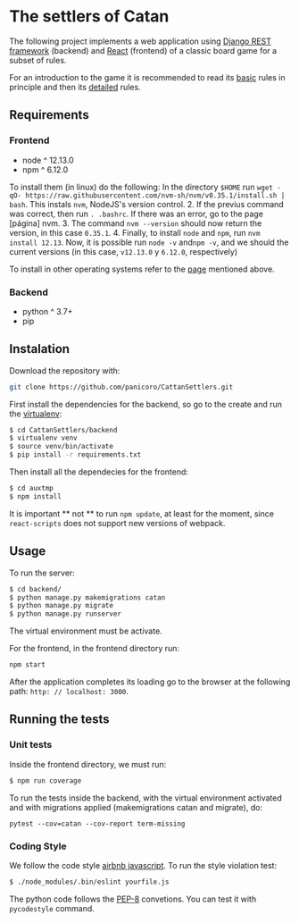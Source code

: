 # The settlers of Catan

The following project implements a web application using [Django REST framework] (backend) and [React] (frontend) of a classic board game for a subset of rules.

[Django REST framework]: https://www.django-rest-framework.org/
[React]: https://es.reactjs.org/

For an introduction to the game it is recommended to read its [basic] rules in principle and then its [detailed] rules.

[basic]: https://drive.google.com/file/d/1xAtBKKUcGGNYGmStsaMez-lXh7LsySiM/view
[detailed]: https://drive.google.com/file/d/11sOYT_F_m4w6JRAGLTlwvNwMjfuMlXPN/view

## Requirements

### Frontend 

  * node ^ 12.13.0
  * npm ^ 6.12.0

To install them (in linux) do the following: 
In the directory `$HOME` run `wget -qO- https://raw.githubusercontent.com/nvm-sh/nvm/v0.35.1/install.sh | bash`. This instals `nvm`, NodeJS's version control.
2. If the previus command was correct, then run `. .bashrc`. If there was an error, go to the page [página] nvm.
3. The command `nvm --version` should now return the version, in this case `0.35.1`.
4. Finally, to install `node` and `npm`, run `nvm install 12.13`. Now, it is possible run `node -v` and`npm -v`, and we should the current versions (in this case, `v12.13.0` y `6.12.0`, respectively)

To install in other operating systems refer to the [page] mentioned above.

[page]: https://github.com/nvm-sh/nvm#installation-and-update

### Backend

  * python ^ 3.7+
  * pip 


## Instalation

Download the repository with:

```bash
git clone https://github.com/panicoro/CattanSettlers.git
```

First install the dependencies for the backend, so go to the create and run the [virtualenv](https://virtualenv.pypa.io/en/stable/):

```bash
$ cd CattanSettlers/backend
$ virtualenv venv
$ source venv/bin/activate
$ pip install -r requirements.txt
```

Then install all the dependecies for the frontend:

```bash
$ cd auxtmp
$ npm install
```

It is important ** not ** to run `npm update`, at least for the moment, since `react-scripts` does not support new versions of webpack.

## Usage

To run the server:

```bash
$ cd backend/
$ python manage.py makemigrations catan
$ python manage.py migrate
$ python manage.py runserver
```

The virtual environment must be activate.

For the frontend, in the frontend directory run:

```bash
npm start
```
After the application completes its loading go to the browser at the following path: `http: // localhost: 3000`.

## Running the tests

### Unit tests

Inside the frontend directory, we must run:

```bash
$ npm run coverage
```

To run the tests inside the backend, with the virtual environment activated and
with migrations applied (makemigrations catan and migrate),
do:

```
pytest --cov=catan --cov-report term-missing
```

### Coding Style

We follow the code style [airbnb javascript].
To run the style violation test:

```bash
$ ./node_modules/.bin/eslint yourfile.js
```

[airbnb javascript]: https://github.com/airbnb/javascript

The python code follows the [PEP-8] convetions. You can test it with ```pycodestyle``` command.

[PEP-8]: https://www.python.org/dev/peps/pep-0008/
